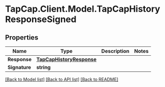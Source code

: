 # TapCap.Client.Model.TapCapHistoryResponseSigned
## Properties

Name | Type | Description | Notes
------------ | ------------- | ------------- | -------------
**Response** | [**TapCapHistoryResponse**](TapCapHistoryResponse.md) |  | 
**Signature** | **string** |  | 

[[Back to Model list]](../README.md#documentation-for-models) [[Back to API list]](../README.md#documentation-for-api-endpoints) [[Back to README]](../README.md)


